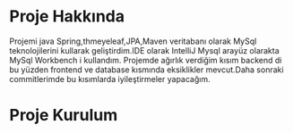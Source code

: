 # Proje Hakkında

Projemi java Spring,thmeyeleaf,JPA,Maven veritabanı olarak MySql teknolojilerini kullarak geliştirdim.IDE olarak IntelliJ Mysql arayüz olarakta MySql Workbench i kullandım.
Projemde ağırlık verdiğim kısım backend di bu yüzden frontend ve database kısmında eksiklikler mevcut.Daha sonraki commitlerimde bu kısımlarda iyileştirmeler yapacağım. 

# Proje Kurulum
